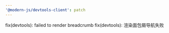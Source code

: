 ```yaml
---
'@modern-js/devtools-client': patch
---
```


fix(devtools): failed to render breadcrumb
fix(devtools): 渲染面包屑导航失败
